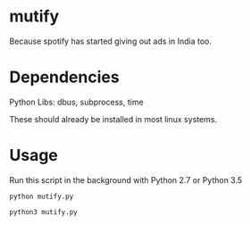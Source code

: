 # mutify

Because spotify has started giving out ads in India too.

# Dependencies

Python Libs: dbus, subprocess, time

These should already be installed in most linux systems.


# Usage

Run this script in the background with Python 2.7 or Python 3.5

    python mutify.py

    python3 mutify.py

